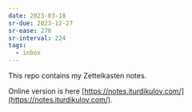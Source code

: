 ```yaml
---
date: 2023-03-18
sr-due: 2023-12-27
sr-ease: 270
sr-interval: 224
tags:
  - inbox
---
```


This repo contains my Zettelkasten notes.

Online version is here
[https://notes.iturdikulov.com/](https://notes.iturdikulov.com/).
